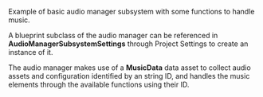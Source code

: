 Example of basic audio manager subsystem with some functions to handle music.

A blueprint subclass of the audio manager can be referenced in **AudioManagerSubsystemSettings** through Project Settings to create an instance of it.

The audio manager makes use of a **MusicData** data asset to collect audio assets and configuration identified by an string ID, and handles the music elements through the available functions using their ID.
